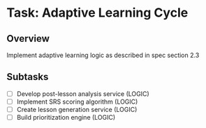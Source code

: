# Task: Adaptive Learning Cycle

## Overview
Implement adaptive learning logic as described in spec section 2.3

## Subtasks
- [ ] Develop post-lesson analysis service (LOGIC)
- [ ] Implement SRS scoring algorithm (LOGIC)
- [ ] Create lesson generation service (LOGIC)
- [ ] Build prioritization engine (LOGIC)